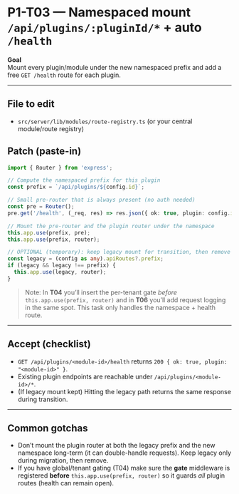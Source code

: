 # P1-T03 — Namespaced mount `/api/plugins/:pluginId/*` + auto `/health`

**Goal**  
Mount every plugin/module under the new namespaced prefix and add a free `GET /health` route for each plugin.

---

## File to edit
- `src/server/lib/modules/route-registry.ts` (or your central module/route registry)

## Patch (paste-in)
```ts
import { Router } from 'express';

// Compute the namespaced prefix for this plugin
const prefix = `/api/plugins/${config.id}`;

// Small pre-router that is always present (no auth needed)
const pre = Router();
pre.get('/health', (_req, res) => res.json({ ok: true, plugin: config.id }));

// Mount the pre-router and the plugin router under the namespace
this.app.use(prefix, pre);
this.app.use(prefix, router);

// OPTIONAL (temporary): keep legacy mount for transition, then remove later
const legacy = (config as any).apiRoutes?.prefix;
if (legacy && legacy !== prefix) {
  this.app.use(legacy, router);
}
```

> Note: In **T04** you’ll insert the per-tenant gate *before* `this.app.use(prefix, router)` and in **T06** you’ll add request logging in the same spot. This task only handles the namespace + health route.

---

## Accept (checklist)
- `GET /api/plugins/<module-id>/health` returns `200 { ok: true, plugin: "<module-id>" }`.
- Existing plugin endpoints are reachable under `/api/plugins/<module-id>/*`.
- (If legacy mount kept) Hitting the legacy path returns the same response during transition.

---

## Common gotchas
- Don’t mount the plugin router at both the legacy prefix and the new namespace long-term (it can double-handle requests). Keep legacy only during migration, then remove.
- If you have global/tenant gating (T04) make sure the **gate** middleware is registered **before** `this.app.use(prefix, router)` so it guards *all* plugin routes (health can remain open).
